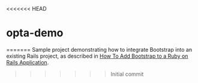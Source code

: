 <<<<<<< HEAD
# opta-demo
=======
Sample project demonstrating how to integrate Bootstrap into an existing Rails project, as described in [How To Add Bootstrap to a Ruby on Rails Application](https://www.digitalocean.com/community/tutorials/how-to-add-bootstrap-to-a-ruby-on-rails-application).
>>>>>>> Initial commit
